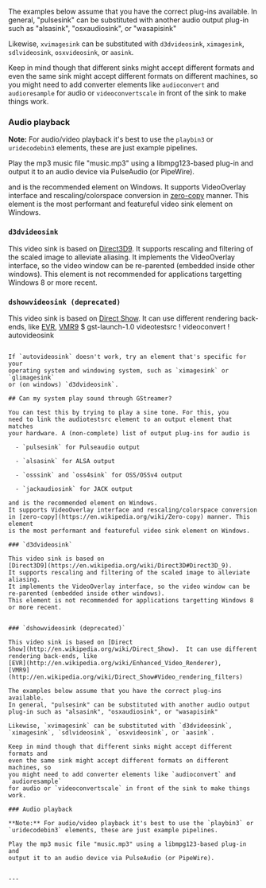 
The examples below assume that you have the correct plug-ins available.
In general, "pulsesink" can be substituted with another audio output
plug-in such as "alsasink", "osxaudiosink", or "wasapisink"

Likewise, `xvimagesink` can be substituted with `d3dvideosink`,
`ximagesink`, `sdlvideosink`, `osxvideosink`, or `aasink`.

Keep in mind though that different sinks might accept different formats and
even the same sink might accept different formats on different machines, so
you might need to add converter elements like `audioconvert` and `audioresample`
for audio or `videoconvertscale` in front of the sink to make things work.

### Audio playback

**Note:** For audio/video playback it's best to use the `playbin3` or
`uridecodebin3` elements, these are just example pipelines.

Play the mp3 music file "music.mp3" using a libmpg123-based plug-in and
output it to an audio device via PulseAudio (or PipeWire).

and is the recommended element on Windows.
It supports VideoOverlay interface and rescaling/colorspace conversion
in [zero-copy](https://en.wikipedia.org/wiki/Zero-copy) manner. This element
is the most performant and featureful video sink element on Windows.

### `d3dvideosink`

This video sink is based on
[Direct3D9](https://en.wikipedia.org/wiki/Direct3D#Direct3D_9).
It supports rescaling and filtering of the scaled image to alleviate aliasing.
It implements the VideoOverlay interface, so the video window can be re-parented (embedded inside other windows).
This element is not recommended for applications targetting Windows 8 or more recent.


### `dshowvideosink (deprecated)`

This video sink is based on [Direct
Show](http://en.wikipedia.org/wiki/Direct_Show).  It can use different
rendering back-ends, like
[EVR](http://en.wikipedia.org/wiki/Enhanced_Video_Renderer),
[VMR9](http://en.wikipedia.org/wiki/Direct_Show#Video_rendering_filters)
$ gst-launch-1.0 videotestsrc ! videoconvert ! autovideosink
```

If `autovideosink` doesn't work, try an element that's specific for your
operating system and windowing system, such as `ximagesink` or `glimagesink`
or (on windows) `d3dvideosink`.

## Can my system play sound through GStreamer?

You can test this by trying to play a sine tone. For this, you
need to link the audiotestsrc element to an output element that matches
your hardware. A (non-complete) list of output plug-ins for audio is

  - `pulsesink` for Pulseaudio output

  - `alsasink` for ALSA output

  - `osssink` and `oss4sink` for OSS/OSSv4 output

  - `jackaudiosink` for JACK output

and is the recommended element on Windows.
It supports VideoOverlay interface and rescaling/colorspace conversion
in [zero-copy](https://en.wikipedia.org/wiki/Zero-copy) manner. This element
is the most performant and featureful video sink element on Windows.

### `d3dvideosink`

This video sink is based on
[Direct3D9](https://en.wikipedia.org/wiki/Direct3D#Direct3D_9).
It supports rescaling and filtering of the scaled image to alleviate aliasing.
It implements the VideoOverlay interface, so the video window can be re-parented (embedded inside other windows).
This element is not recommended for applications targetting Windows 8 or more recent.


### `dshowvideosink (deprecated)`

This video sink is based on [Direct
Show](http://en.wikipedia.org/wiki/Direct_Show).  It can use different
rendering back-ends, like
[EVR](http://en.wikipedia.org/wiki/Enhanced_Video_Renderer),
[VMR9](http://en.wikipedia.org/wiki/Direct_Show#Video_rendering_filters)

The examples below assume that you have the correct plug-ins available.
In general, "pulsesink" can be substituted with another audio output
plug-in such as "alsasink", "osxaudiosink", or "wasapisink"

Likewise, `xvimagesink` can be substituted with `d3dvideosink`,
`ximagesink`, `sdlvideosink`, `osxvideosink`, or `aasink`.

Keep in mind though that different sinks might accept different formats and
even the same sink might accept different formats on different machines, so
you might need to add converter elements like `audioconvert` and `audioresample`
for audio or `videoconvertscale` in front of the sink to make things work.

### Audio playback

**Note:** For audio/video playback it's best to use the `playbin3` or
`uridecodebin3` elements, these are just example pipelines.

Play the mp3 music file "music.mp3" using a libmpg123-based plug-in and
output it to an audio device via PulseAudio (or PipeWire).


---


